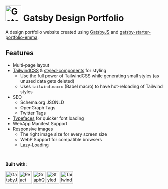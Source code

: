 <h1><img src="https://user-images.githubusercontent.com/16360374/52173956-58a45400-2742-11e9-92b3-3e63bda91ef1.png" alt="GatsbyJS" height="50"/> Gatsby Design Portfolio</h1>

<!-- <p align="right">
  <a href="https://circleci.com/gh/tterb/gatsby-design-portfolio"><img src="https://circleci.com/gh/tterb/gatsby-design-portfolio.svg?style=svg" alt="CircleCI"/></a>
</p> -->

A design portfolio website created using [GatsbyJS](https://www.gatsbyjs.org) and [gatsby-starter-portfolio-emma](https://www.gatsbyjs.org/starters/LekoArts/gatsby-starter-portfolio-emma/).  

## Features  

- Multi-page layout
- [TailwindCSS](https://tailwindcss.com/) & [styled-components](https://www.styled-components.com/) for styling
  - Use the full power of TailwindCSS while generating small styles (as unused data gets deleted)
  - Uses `tailwind.macro` (Babel macro) to have hot-reloading of Tailwind styles
- SEO
  - Schema.org JSONLD
  - OpenGraph Tags
  - Twitter Tags
- [Typefaces](https://github.com/KyleAMathews/typefaces) for quicker font loading
- WebApp Manifest Support
- Responsive images
  - The right image size for every screen size
  - WebP Support for compatible browsers
  - Lazy-Loading

<br>

**Built with:**  

<p>
  <a href="https://www.gatsbyjs.org/"><img src="https://user-images.githubusercontent.com/16360374/54067385-3051be80-41f4-11e9-9daf-29f910f35427.png" alt="GatsbyJS" height="40"></a>
  <a href="https://reactjs.org/"><img src="https://user-images.githubusercontent.com/16360374/54067296-34c9a780-41f3-11e9-985c-dae0828c2470.png" alt="React" height="40"></a>
  <a href="https://graphql.org/"><img src="https://user-images.githubusercontent.com/16360374/54067380-292ab080-41f4-11e9-9819-6d96fb2124e2.png" alt="GraphQL" height="40"></a>
  <a href="https://www.styled-components.com/"><img src="https://user-images.githubusercontent.com/16360374/54067384-2def6480-41f4-11e9-9e55-a32e72ed23de.png" alt="Styled Components" height="40"></a>
  <a href="https://tailwindcss.com"><img src="https://user-images.githubusercontent.com/16360374/54067382-2b8d0a80-41f4-11e9-8613-98edcad9e89f.png" alt="Tailwind" height="40"></a>
</p>

<!-- [![Deploy to Netlify](https://www.netlify.com/img/deploy/button.svg)](https://app.netlify.com/start/deploy?repository=https://github.com/LekoArts/gatsby-starter-portfolio-emma) [![Edit gatsby-starter-portfolio-emma](https://codesandbox.io/static/img/play-codesandbox.svg)](https://codesandbox.io/s/github/LekoArts/gatsby-starter-portfolio-emma/tree/master/)

[![CircleCI](https://circleci.com/gh/LekoArts/gatsby-starter-portfolio-emma.svg?style=svg)](https://circleci.com/gh/LekoArts/gatsby-starter-portfolio-emma) [![Netlify Status](https://api.netlify.com/api/v1/badges/5a4f3e8c-82cb-411d-89f1-fcfde2d3cf80/deploy-status)](https://app.netlify.com/sites/portfolio-emma/deploys)

- Full-width grid-layout
- Large images
- Light theme

## Why?

If you want to quickly bootstrap a design/photography portfolio or use it as a foundation for your personal site the _gatsby-starter-portfolio_ are a perfect fit for you! The project's goal is to offer minimalistic and fast websites.

I hope you like my starters and create something awesome! To see some of my work you can visit my [website](https://www.lekoarts.de) or support me on [Patreon](https://www.patreon.com/lekoarts) to get some neat rewards (4K images, project files, tutorial insights). Every pledge on Patreon helps me creating more free starters!

Also check out the other _gatsby-starter-portfolio_:

- [gatsby-starter-portfolio-emilia](https://github.com/LekoArts/gatsby-starter-portfolio-emilia)
- [gatsby-starter-portfolio-bella](https://github.com/LekoArts/gatsby-starter-portfolio-bella)
- [gatsby-starter-portfolio-cara](https://github.com/LekoArts/gatsby-starter-portfolio-cara)
- [gatsby-starter-portfolio-jodie](https://github.com/LekoArts/gatsby-starter-portfolio-jodie)

Check out the [Gatsby Starter Portfolio Overview](https://gatsby-starter-portfolio.netlify.com/)!

## Features

- Configurable
  - Use the website.js to easily change the most important information
  - Easily change the font
- Choose a color for your projects highlights
- Create your subpages with MDX
- Uses styled-components for styling
- [react-spring](https://github.com/react-spring/react-spring) animations
- Projects in MDX ([gatsby-mdx](https://github.com/ChristopherBiscardi/gatsby-mdx))
- Cypress for End-to-End testing (+ CircleCI config)
- Google Analytics Support
- SEO
  - Sitemap
  - Schema.org JSONLD
  - OpenGraph Tags
  - Twitter Tags
- Offline Support
- WebApp Manifest Support
- Responsive images
  - The right image size for every screen size
  - Traced SVG loading (lazy-loading)
  - WebP support

## Getting Started

Check your development environment! You'll need [Node.js](https://nodejs.org/en/), the [Gatsby CLI](https://www.gatsbyjs.org/docs/) and [node-gyp](https://github.com/nodejs/node-gyp#installation) installed. The official Gatsby website also lists two articles regarding this topic:

- [Gatsby on Windows](https://www.gatsbyjs.org/docs/gatsby-on-windows/)
- [Check your development environment](https://www.gatsbyjs.org/tutorial/part-zero/)

To copy and install this starter run this command (with "project-name" being the name of your folder you wish to install it in):

```
gatsby new project-name https://github.com/LekoArts/gatsby-starter-portfolio-emma
cd project-name
npm run dev
```

### Adding a new project

- Create a new folder in `content/projects`
- Create a new markdown/mdx file, add the frontmatter (use the date format "YYYY-MM-DD")
- Add an image and reference it in your frontmatter as `cover`
- Write your content below the frontmatter

If you're still unsure have a look at the already existing examples.

### Adding a new page

- Create a new folder in `src/pages`
- Create a new mdx file with the name `index.mdx` in it

### Adding new features/plugins

You can add other features by having a look at the official [plugins page](https://www.gatsbyjs.org/docs/plugins/)

### Building your site

```
npm run build
```

Copy the content of the `public` folder to your webhost or use a website like Netlify which automates that for you.

## Configuration

You can configure your setup in `config/website.js`:

```JS
module.exports = {
  pathPrefix: '/', // Prefix for all links. If you deploy your site to example.com/portfolio your pathPrefix should be "portfolio"
  siteTitle: 'Emma', // Navigation and Site Title
  siteTitleAlt: 'Emma - Gatsby Starter Portfolio', // Alternative Site title for SEO
  siteHeadline: 'Creating marvelous art & blazginly fast websites', // Headline for schema.org JSONLD
  siteTitleShort: 'Emma', // short_name for manifest
  siteUrl: 'https://emma.lekoarts.de', // Domain of your site. No trailing slash!
  siteLanguage: 'en', // Language Tag on <html> element
  siteLogo: '/logo.png', // Used for SEO and manifest
  siteDescription: 'Minimalistic bright portfolio with full-width grid and large images',
  author: 'LekoArts', // Author for schema.org JSONLD

  // siteFBAppID: '123456789', // Facebook App ID - Optional
  userTwitter: '@emma', // Twitter Username
  ogSiteName: 'emma', // Facebook Site Name
  ogLanguage: 'en_US',
  googleAnalyticsID: 'UA-12345689-1',

  // Manifest and Progress color
  themeColor: '#3498DB',
  backgroundColor: '#2b2e3c',
}
```

You can also configure the styling of the site by editing the theme variables in `config/theme.js`.

```JS
import { darken } from 'polished'

const brand = {
  primary: '#cf1993',
  secondary: '#7b8acc',
}

const colors = {
  grey: '#6b6b6b',
  black: '#000',
  white: '#fff',
  bg_color: '#f3f3f3',
  body_color: '#444',
  link_color: brand.primary,
  link_color_hover: `${darken(0.15, brand.primary)}`,
}

const theme = {
  brand,
  colors,
  breakpoints: {
    xs: '400px',
    s: '600px',
    m: '900px',
    l: '1200px',
  },
  container: {
    base: '100rem',
    text: '55rem',
  },
  spacer: {
    horizontal: '2rem',
    vertical: '3rem',
  },
}

export default theme
```

**Attention:** You also need to edit `static/robots.txt` to include your domain! -->
